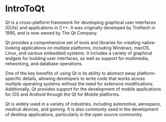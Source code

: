 # IntroToQt

Qt is a cross-platform framework for developing graphical user interfaces (GUIs) and applications in C++. It was originally developed by Trolltech in 1995, and is now owned by The Qt Company.

Qt provides a comprehensive set of tools and libraries for creating native-looking applications on multiple platforms, including Windows, macOS, Linux, and various embedded systems. It includes a variety of graphical widgets for building user interfaces, as well as support for multimedia, networking, and database operations.

One of the key benefits of using Qt is its ability to abstract away platform-specific details, allowing developers to write code that works across multiple operating systems without the need for extensive modifications. Additionally, Qt provides support for the development of mobile applications for iOS and Android through the Qt for Mobile platforms.

Qt is widely used in a variety of industries, including automotive, aerospace, medical devices, and gaming. It is also commonly used in the development of desktop applications, particularly in the open source community.
